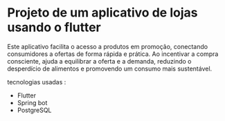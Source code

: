 # Projeto de um aplicativo de lojas usando o flutter

Este aplicativo facilita o acesso a produtos em promoção, conectando consumidores a ofertas de forma rápida e prática. Ao incentivar a 
compra consciente, ajuda a equilibrar a oferta e a demanda, reduzindo o desperdício de alimentos e promovendo um consumo mais sustentável.

tecnologias usadas : 
- Flutter
- Spring bot
- PostgreSQL
